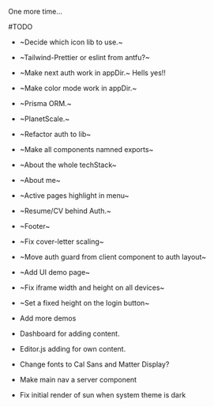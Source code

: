 One more time...

#TODO

- ~Decide which icon lib to use.~
- ~Tailwind-Prettier or eslint from antfu?~
- ~Make next auth work in appDir.~ Hells yes!!
- ~Make color mode work in appDir.~
- ~Prisma ORM.~
- ~PlanetScale.~
- ~Refactor auth to lib~
- ~Make all components namned exports~
- ~About the whole techStack~
- ~About me~
- ~Active pages highlight in menu~
- ~Resume/CV behind Auth.~
- ~Footer~
- ~Fix cover-letter scaling~
- ~Move auth guard from client component to auth layout~
- ~Add UI demo page~
- ~Fix iframe width and height on all devices~
- ~Set a fixed height on the login button~

- Add more demos
- Dashboard for adding content.
- Editor.js adding for own content.
- Change fonts to Cal Sans and Matter Display?
- Make main nav a server component
- Fix initial render of sun when system theme is dark

